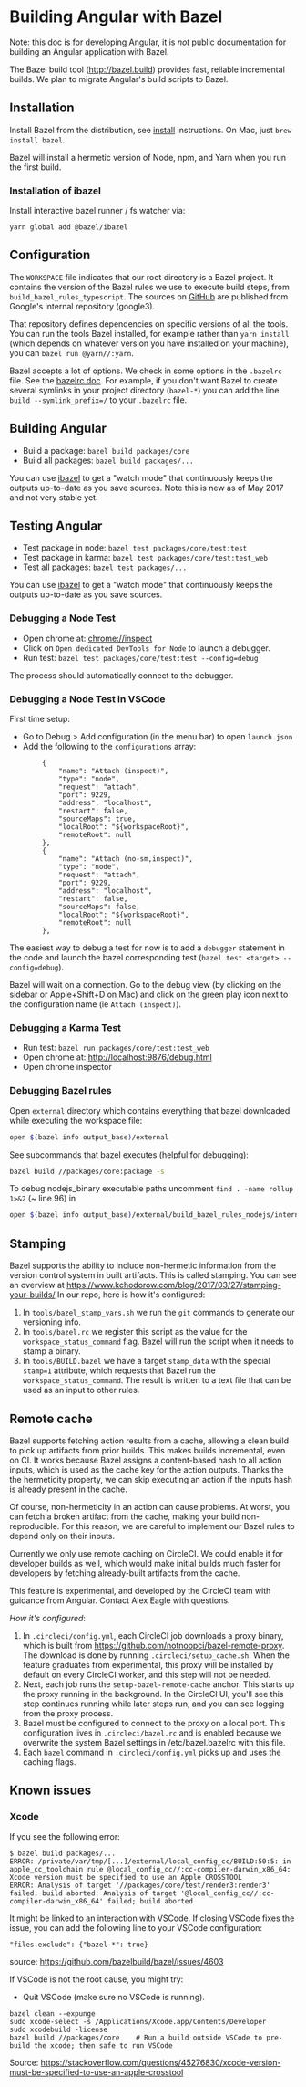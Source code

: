 # Building Angular with Bazel

Note: this doc is for developing Angular, it is _not_ public
documentation for building an Angular application with Bazel.

The Bazel build tool (http://bazel.build) provides fast, reliable
incremental builds. We plan to migrate Angular's build scripts to
Bazel.

## Installation

Install Bazel from the distribution, see [install] instructions.
On Mac, just `brew install bazel`.

Bazel will install a hermetic version of Node, npm, and Yarn when
you run the first build.

[install]: https://bazel.build/versions/master/docs/install.html

### Installation of ibazel

Install interactive bazel runner / fs watcher via:

```
yarn global add @bazel/ibazel
```

## Configuration

The `WORKSPACE` file indicates that our root directory is a
Bazel project. It contains the version of the Bazel rules we
use to execute build steps, from `build_bazel_rules_typescript`.
The sources on [GitHub] are published from Google's internal
repository (google3).

That repository defines dependencies on specific versions of
all the tools. You can run the tools Bazel installed, for
example rather than `yarn install` (which depends on whatever
version you have installed on your machine), you can
`bazel run @yarn//:yarn`.

Bazel accepts a lot of options. We check in some options in the
`.bazelrc` file. See the [bazelrc doc]. For example, if you don't
want Bazel to create several symlinks in your project directory
(`bazel-*`) you can add the line `build --symlink_prefix=/` to your
`.bazelrc` file.

[GitHub]: https://github.com/bazelbuild/rules_typescript
[bazelrc doc]: https://bazel.build/versions/master/docs/bazel-user-manual.html#bazelrc

## Building Angular

- Build a package: `bazel build packages/core`
- Build all packages: `bazel build packages/...`

You can use [ibazel] to get a "watch mode" that continuously
keeps the outputs up-to-date as you save sources. Note this is
new as of May 2017 and not very stable yet.

[ibazel]: https://github.com/bazelbuild/bazel-watcher

## Testing Angular

- Test package in node: `bazel test packages/core/test:test`
- Test package in karma: `bazel test packages/core/test:test_web`
- Test all packages: `bazel test packages/...`

You can use [ibazel] to get a "watch mode" that continuously
keeps the outputs up-to-date as you save sources.

### Debugging a Node Test

- Open chrome at: [chrome://inspect](chrome://inspect)
- Click on  `Open dedicated DevTools for Node` to launch a debugger.
- Run test: `bazel test packages/core/test:test --config=debug`

The process should automatically connect to the debugger.

### Debugging a Node Test in VSCode

First time setup:
- Go to Debug > Add configuration (in the menu bar) to open `launch.json`
- Add the following to the `configurations` array:

```
        {
            "name": "Attach (inspect)",
            "type": "node",
            "request": "attach",
            "port": 9229,
            "address": "localhost",
            "restart": false,
            "sourceMaps": true,
            "localRoot": "${workspaceRoot}",
            "remoteRoot": null
        },
        {
            "name": "Attach (no-sm,inspect)",
            "type": "node",
            "request": "attach",
            "port": 9229,
            "address": "localhost",
            "restart": false,
            "sourceMaps": false,
            "localRoot": "${workspaceRoot}",
            "remoteRoot": null
        },
```

The easiest way to debug a test for now is to add a `debugger` statement in the code
and launch the bazel corresponding test (`bazel test <target> --config=debug`).

Bazel will wait on a connection. Go to the debug view (by clicking on the sidebar or
Apple+Shift+D on Mac) and click on the green play icon next to the configuration name
(ie `Attach (inspect)`).

### Debugging a Karma Test

- Run test: `bazel run packages/core/test:test_web`
- Open chrome at: [http://localhost:9876/debug.html](http://localhost:9876/debug.html)
- Open chrome inspector

### Debugging Bazel rules

Open `external` directory which contains everything that bazel downloaded while executing the workspace file:
```sh
open $(bazel info output_base)/external
```

See subcommands that bazel executes (helpful for debugging):
```sh
bazel build //packages/core:package -s
```

To debug nodejs_binary executable paths uncomment `find . -name rollup 1>&2` (~ line 96) in
```sh
open $(bazel info output_base)/external/build_bazel_rules_nodejs/internal/node_launcher.sh
```

## Stamping

Bazel supports the ability to include non-hermetic information from the version control system in built artifacts. This is called stamping.
You can see an overview at https://www.kchodorow.com/blog/2017/03/27/stamping-your-builds/
In our repo, here is how it's configured:

1) In `tools/bazel_stamp_vars.sh` we run the `git` commands to generate our versioning info.
1) In `tools/bazel.rc` we register this script as the value for the `workspace_status_command` flag. Bazel will run the script when it needs to stamp a binary.
1) In `tools/BUILD.bazel` we have a target `stamp_data` with the special `stamp=1` attribute, which requests that Bazel run the `workspace_status_command`. The result is written to a text file that can be used as an input to other rules.

## Remote cache

Bazel supports fetching action results from a cache, allowing a clean build to pick up artifacts from prior builds.
This makes builds incremental, even on CI.
It works because Bazel assigns a content-based hash to all action inputs, which is used as the cache key for the action outputs.
Thanks the the hermeticity property, we can skip executing an action if the inputs hash is already present in the cache.

Of course, non-hermeticity in an action can cause problems.
At worst, you can fetch a broken artifact from the cache, making your build non-reproducible.
For this reason, we are careful to implement our Bazel rules to depend only on their inputs.

Currently we only use remote caching on CircleCI.
We could enable it for developer builds as well, which would make initial builds much faster for developers by fetching already-built artifacts from the cache.

This feature is experimental, and developed by the CircleCI team with guidance from Angular.
Contact Alex Eagle with questions.

*How it's configured*:

1. In `.circleci/config.yml`, each CircleCI job downloads a proxy binary, which is built from https://github.com/notnoopci/bazel-remote-proxy. The download is done by running `.circleci/setup_cache.sh`. When the feature graduates from experimental, this proxy will be installed by default on every CircleCI worker, and this step will not be needed.
1. Next, each job runs the `setup-bazel-remote-cache` anchor. This starts up the proxy running in the background. In the CircleCI UI, you'll see this step continues running while later steps run, and you can see logging from the proxy process.
1. Bazel must be configured to connect to the proxy on a local port. This configuration lives in `.circleci/bazel.rc` and is enabled because we overwrite the system Bazel settings in /etc/bazel.bazelrc with this file.
1. Each `bazel` command in `.circleci/config.yml` picks up and uses the caching flags.

## Known issues

### Xcode

If you see the following error:

```
$ bazel build packages/...
ERROR: /private/var/tmp/[...]/external/local_config_cc/BUILD:50:5: in apple_cc_toolchain rule @local_config_cc//:cc-compiler-darwin_x86_64: Xcode version must be specified to use an Apple CROSSTOOL
ERROR: Analysis of target '//packages/core/test/render3:render3' failed; build aborted: Analysis of target '@local_config_cc//:cc-compiler-darwin_x86_64' failed; build aborted
```

It might be linked to an interaction with VSCode.
If closing VSCode fixes the issue, you can add the following line to your VSCode configuration:

```
"files.exclude": {"bazel-*": true}
```

source: https://github.com/bazelbuild/bazel/issues/4603

If VSCode is not the root cause, you might try:

- Quit VSCode (make sure no VSCode is running).

```
bazel clean --expunge
sudo xcode-select -s /Applications/Xcode.app/Contents/Developer
sudo xcodebuild -license
bazel build //packages/core    # Run a build outside VSCode to pre-build the xcode; then safe to run VSCode
```

Source: https://stackoverflow.com/questions/45276830/xcode-version-must-be-specified-to-use-an-apple-crosstool
